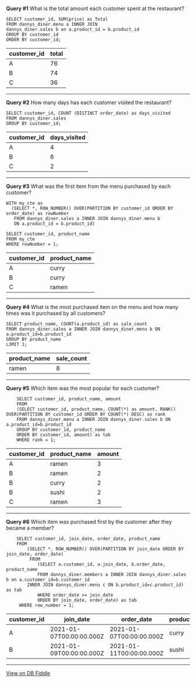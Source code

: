 **Query #1**
What is the total amount each customer spent at the restaurant?

```  
SELECT customer_id, SUM(price) as Total
FROM dannys_diner.menu a INNER JOIN
dannys_diner.sales b on a.product_id = b.product_id
GROUP BY customer_id
ORDER BY customer_id;
```

| customer_id | total |
| ----------- | --- |
| A           | 76  |
| B           | 74  |
| C           | 36  |

---

**Query #2**
How many days has each customer visited the restaurant?

```
SELECT customer_id, COUNT (DISTINCT order_date) as days_visited
FROM dannys_diner.sales
GROUP BY customer_id;
```

| customer_id | days_visited |
| ----------- | ------------ |
| A           | 4            |
| B           | 6            |
| C           | 2            |

---

**Query #3**
What was the first item from the menu purchased by each customer?

```
WITH my_cte as
  (SELECT *, ROW_NUMBER() OVER(PARTITION BY customer_id ORDER BY order_date) as rowNumber
   FROM dannys_diner.sales a INNER JOIN dannys_diner.menu b
   ON a.product_id = b.product_id)
        
SELECT customer_id, product_name
FROM my_cte
WHERE rowNumber = 1;
```

| customer_id | product_name |
| ----------- | ------------ |
| A           | curry        |
| B           | curry        |
| C           | ramen        |

---

**Query #4**
What is the most purchased item on the menu and how many times was it purchased by all customers?
```
SELECT product_name, COUNT(a.product_id) as sale_count
FROM dannys_diner.sales a INNER JOIN dannys_diner.menu b ON a.product_id=b.product_id
GROUP BY product_name
LIMIT 1;
```

| product_name | sale_count |
| ------------ | ---------- |
| ramen        | 8          |

---

**Query #5**
Which item was the most popular for each customer?
```
    SELECT customer_id, product_name, amount
    FROM
    (SELECT customer_id, product_name, COUNT(*) as amount, RANK() OVER(PARTITION BY customer_id ORDER BY COUNT(*) DESC) as rank
    FROM dannys_diner.menu a INNER JOIN dannys_diner.sales b ON a.product_id=b.product_id
    GROUP BY customer_id, product_name
    ORDER BY customer_id, amount) as tab
    WHERE rank = 1;
```
| customer_id | product_name | amount |
| ----------- | ------------ | ------ |
| A           | ramen        | 3      |
| B           | ramen        | 2      |
| B           | curry        | 2      |
| B           | sushi        | 2      |
| C           | ramen        | 3      |

---

**Query #6**
Which item was purchased first by the customer after they became a member?
```
    SELECT customer_id, join_date, order_date, product_name
    FROM 
    	(SELECT *, ROW_NUMBER() OVER(PARTITION BY join_date ORDER BY 		join_date, order_date)
    	 FROM
    		(SELECT a.customer_id, a.join_date, b.order_date, product_name
    		FROM dannys_diner.members a INNER JOIN dannys_diner.sales b on a.customer_id=b.customer_id
        INNER JOIN dannys_diner.menu c ON b.product_id=c.product_id) as tab
    		WHERE order_date >= join_date 
    		ORDER BY join_date, order_date) as tab
     WHERE row_number = 1;
```

| customer_id | join_date                | order_date               | product_name |
| ----------- | ------------------------ | ------------------------ | ------------ |
| A           | 2021-01-07T00:00:00.000Z | 2021-01-07T00:00:00.000Z | curry        |
| B           | 2021-01-09T00:00:00.000Z | 2021-01-11T00:00:00.000Z | sushi        |

---


[View on DB Fiddle](https://www.db-fiddle.com/f/2rM8RAnq7h5LLDTzZiRWcd/138)
